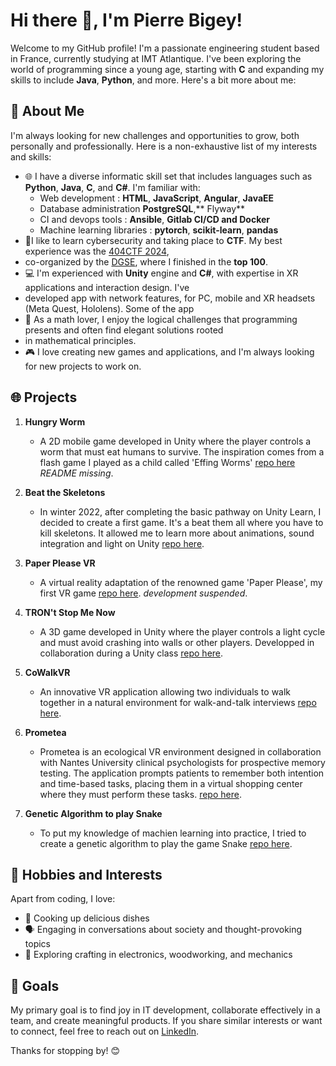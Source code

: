 # Hi there 👋, I'm Pierre Bigey!

Welcome to my GitHub profile! I'm a passionate engineering student based in France, currently studying at IMT Atlantique. 
I've been exploring the world of programming since a young age, starting with **C** and expanding my skills to include 
**Java**, **Python**, and more. Here's a bit more about me:

## 🚀 About Me

I'm always looking for new challenges and opportunities to grow, both personally and professionally. Here is a 
non-exhaustive list of my interests and skills:

- 🌐 I have a diverse informatic skill set that includes languages such as **Python**, **Java**, **C**, and **C#**. I'm familiar with:
  - Web development : **HTML**, **JavaScript**, **Angular**, **JavaEE**
  - Database administration **PostgreSQL**,** Flyway**
  - CI and devops tools : **Ansible**, **Gitlab CI/CD **and** Docker**
  - Machine learning libraries : **pytorch**, **scikit-learn**, **pandas**
- 🐛I like to learn cybersecurity and taking place to **CTF**. My best experience was the [404CTF 2024](https://www.404ctf.fr/),
- co-organized by the [DGSE](https://www.dgse.gouv.fr/fr), where I finished in the **top 100**. 
- 💻 I'm experienced with **Unity** engine and **C#**, with expertise in XR applications and interaction design. I've 
- developed app with network features, for PC, mobile and XR headsets (Meta Quest, Hololens). Some of the app 
- 🧮 As a math lover, I enjoy the logical challenges that programming presents and often find elegant solutions rooted 
- in mathematical principles.
- 🎮 I love creating new games and applications, and I'm always looking for new projects to work on.


## 🌐 Projects

1. **Hungry Worm**
   - A 2D mobile game developed in Unity where the player controls a worm that must eat humans to survive. The inspiration comes
from a flash game I played as a child called 'Effing Worms' [repo here](https://github.com/Pierre-Bigey/HungryWorm) *README missing*.

2. **Beat the Skeletons**
   - In winter 2022, after completing the basic pathway on Unity Learn, I decided to create a first game. It's a beat them all 
   where you have to kill skeletons. It allowed me to learn more about animations, sound integration and light on Unity [repo here](https://github.com/Pierre-Bigey/Beat-the-skeletons).

3. **Paper Please VR**
   - A virtual reality adaptation of the renowned game 'Paper Please', my first VR game [repo here](https://github.com/Pierre-Bigey/PaperPleaseVR).
*development suspended*.

4. **TRON't Stop Me Now**
    - A 3D game developed in Unity where the player controls a light cycle and must avoid crashing into walls or other players. 
Developped in collaboration during a Unity class [repo here](https://github.com/Pierre-Bigey/Tron-t-Stop-Me-Now).

5. **CoWalkVR**
   - An innovative VR application allowing two individuals to walk together in a natural environment for walk-and-talk 
interviews [repo here](https://gitlab.univ-nantes.fr/ls2n-vr/MarcheRV).

6. **Prometea**
   - Prometea is an ecological VR environment designed in collaboration with Nantes University clinical psychologists 
for prospective memory testing. The application prompts patients to remember both intention and time-based tasks, 
placing them in a virtual shopping center where they must perform these tasks. [repo here](https://gitlab.univ-nantes.fr/ls2n-vr/memoireprospective).

7. **Genetic Algorithm to play Snake**
   - To put my knowledge of machien learning into practice, I tried to create a genetic algorithm to play the game Snake [repo here](https://github.com/Pierre-Bigey/SnakeBot).
   

## 🍳 Hobbies and Interests

Apart from coding, I love:
- 🍲 Cooking up delicious dishes
- 🗣 Engaging in conversations about society and thought-provoking topics
- 🔧 Exploring crafting in electronics, woodworking, and mechanics

## 🎯 Goals

My primary goal is to find joy in IT development, collaborate effectively in a team, and create meaningful products.
If you share similar interests or want to connect, feel free to reach out on [LinkedIn](https://www.linkedin.com/in/pierre-b-42502b226/).

Thanks for stopping by! 😊
